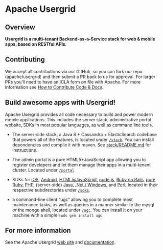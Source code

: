 Apache Usergrid
===============

Overview
--------

**Usergrid is a multi-tenant Backend-as-a-Service stack for web & mobile apps, based on RESTful APIs.**

## Contributing

We accept all contributions via our GitHub, so you can fork our repo (apache/usergrid) and then submit a PR back to us for approval. For larger PRs you'll need to have an ICLA form on file with Apache. For more information see [How to Contribute Code & Docs](http://usergrid.apache.org/docs/reference/contribute-code.html).

## Build awesome apps with Usergrid!

Apache Usergrid provides all code necessary to build and power modern mobile applications.  This includes the server stack, administrative portal website, SDKs in most popular languages, as well as command line tools. 

* The server-side stack, a Java 8 + Cassandra + ElasticSearch codebase that powers all of the features, is located under [`/stack`](stack). You can install dependencies and compile it with maven. See [stack/README.md](stack#requirements) for instructions.

* The admin portal is a pure HTML5+JavaScript app allowing you to register developers and let them manage their apps in a multi-tenant cluster. Located under [`/portal`](portal)

* SDKs for [iOS](sdks/ios), [Android](sdks/android), [HTML5/JavaScript](sdks/html5-javascript), [node.js](sdks/nodejs), [Ruby on Rails](ruby-on-rails), [pure Ruby](sdks/ruby), [PHP](sdks/php), (server-side) [Java](sdks/java), [.Net / Windows](sdks/dotnet), and [Perl](sdks/perl), located in their respective subdirectories under [`/sdks`](sdks).

* a command-line client “ugc” allowing you to complete most maintenance tasks, as well as queries in a manner similar to the mysql or the mongo shell, located under [`/ugc`](ugc). You can install it on your machine with a simple `sudo gem install ugc`

## For more information

See the Apache Usergrid [web site](http://usergrid.apache.org) and [documentation](http://usergrid.apache.org).

